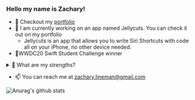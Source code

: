 <!--
**ActuallyZach/ActuallyZach** is a ✨ _special_ ✨ repository because its `README.md` (this file) appears on your GitHub profile..
!-->
### Hello my name is Zachary!
- 🔗 Checkout my [portfolio](http://actuallyzach.github.io)
- 📱 I am currently working on an app named Jellycuts. You can check it out on my portfolio
  - Jellycuts is an app that allows you to write Siri Shortcuts with code all on your iPhone, no other device needed.
- 🏅WWDC20 Swift Student Challenge winner
<details>
  <summary> 💪 What are my strengths?</summary>
  
  - I am good at creating iOS apps in swift.
  
  - UI/UX design

  - Problem solving

  - Game development
</details>


- 📫 You can reach me at zachary.lineman@gmail.com

![Anurag's github stats](https://github-readme-stats.vercel.app/api?username=actuallyzach&show_icons=true&theme=onedark)

